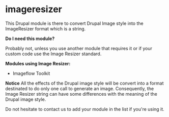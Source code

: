 # imageresizer

This Drupal module is there to convert Drupal Image style into the ImageResizer format which is a string.

**Do I need this module?**

Probably not, unless you use another module that requires it or if your custom code use the Image Resizer standard.

**Modules using Image Resizer:**
- Imageflow Toolkit

**Notice**
All the effects of the Drupal image style will be convert into a format destinated to do only one call to generate an image. Consequently, the Image Resizer string can have some differences with the meaning of the Drupal image style. 

Do not hesitate to contact us to add your module in the list if you're using it.
